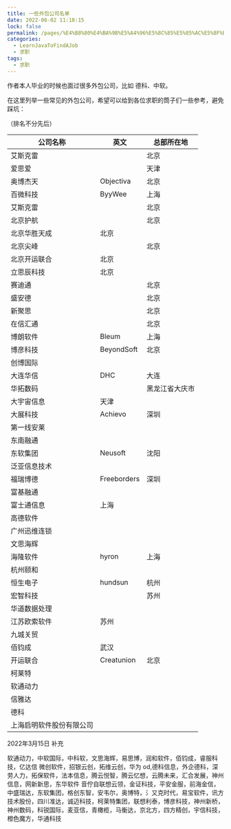 ```yaml
---
title: 一些外包公司名单
date: 2022-06-02 11:18:15
lock: false
permalink: /pages/%E4%B8%80%E4%BA%9B%E5%A4%96%E5%8C%85%E5%85%AC%E5%8F%B8%E5%90%8D%E5%8D%95
categories:
  - LearnJavaToFindAJob
  - 求职
tags:
  - 求职
---
```

作者本人毕业的时候也面过很多外包公司，比如 德科、中软。

在这里列举一些常见的外包公司，希望可以给到各位求职的筒子们一些参考，避免踩坑：



（排名不分先后）

| 公司名称                 | 英文        | 总部所在地     |
| ------------------------ | ----------- | -------------- |
| 艾斯克雷                 |             | 北京           |
| 爱思爱                   |             | 天津           |
| 奥博杰天                 | Objectiva   | 北京           |
| 百微科技                 | ByyWee      | 上海           |
| 艾斯克雷                 |             | 北京           |
| 北京护航                 |             | 北京           |
| 北京华胜天成             | 北京        |                |
| 北京尖峰                 |             | 北京           |
| 北京开运联合             | 北京        |                |
| 立思辰科技               | 北京        |                |
| 赛迪通                   |             | 北京           |
| 盛安德                   |             | 北京           |
| 新聚思                   |             | 北京           |
| 在信汇通                 |             | 北京           |
| 博朗软件                 | Bleum       | 上海           |
| 博彦科技                 | BeyondSoft  | 北京           |
| 创博国际                 |             |                |
| 大连华信                 | DHC         | 大连           |
| 华拓数码                 |             | 黑龙江省大庆市 |
| 大宇宙信息               | 天津        |                |
| 大展科技                 | Achievo     | 深圳           |
| 第一线安莱               |             |                |
| 东南融通                 |             |                |
| 东软集团                 | Neusoft     | 沈阳           |
| 泛亚信息技术             |             |                |
| 福瑞博德                 | Freeborders | 深圳           |
| 富基融通                 |             |                |
| 富士通信息               | 上海        |                |
| 高德软件                 |             |                |
| 广州迅维连锁             |             |                |
| 文思海辉                 |             |                |
| 海隆软件                 | hyron       | 上海           |
| 杭州颐和                 |             |                |
| 恒生电子                 | hundsun     | 杭州           |
| 宏智科技                 |             | 苏州           |
| 华道数据处理             |             |                |
| 江苏欧索软件             | 苏州        |                |
| 九城关贸                 |             |                |
| 佰钧成                   | 武汉        |                |
| 开运联合                 | Creatunion  | 北京           |
| 柯莱特                   |             |                |
| 软通动力                 |             |                |
| 信雅达                   |             |                |
| 德科                     |             |                |
| 上海启明软件股份有限公司 |             |                |



2022年3月15日  补充

软通动力，中软国际，中科软，文思海辉，易思博，润和软件，佰钧成，睿服科技，亿达信 微创软件，招银云创，拓维云创，华为 od,德科信息，外企德科，深劳人力，拓保软件，法本信息，腾云悦智，腾云忆想，云腾未来，汇合发展，神州信息，网新新思，东华软件 音佇自联想云领，金证科技，平安金服，前海金信，中盛瑞达，东软集团，格创东智，安韦尔，奥博特，氵又克时代，易宝软件，讯方技术股份，四川准达，诚迈科技，柯莱特集团，联想利泰，博彦科技，神州新桥，神州数码，科锐国际，麦亚信，青橄榄，马衡达，京北方，四方精创，宇信科技，橙色魔方，华通科技

